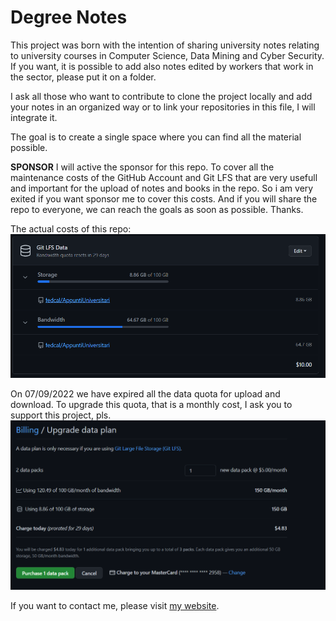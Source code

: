 # Degree Notes


This project was born with the intention of sharing university notes relating to university courses in Computer Science, Data Mining and Cyber Security. If you want, it is possible to add also notes edited by workers that work in the sector, please put it on a folder.

I ask all those who want to contribute to clone the project locally and add your notes in an organized way or to link your repositories in this file, I will integrate it.

The goal is to create a single space where you can find all the material possible.

**SPONSOR**
I will active the sponsor for this repo. To cover all the maintenance costs of the GitHub Account and Git LFS that are very usefull and important for the upload of notes and books in the repo. So i am very exited if you want sponsor me to cover this costs. And if you will share the repo to everyone, we can reach the goals as soon as possible. Thanks.

The actual costs of this repo:
![Costs](./costi.PNG)

On 07/09/2022 we have expired all the data quota for upload and download. To upgrade this quota, that is a monthly cost, I ask you to support this project, pls.
![CostsUP](./upcosti.PNG)

If you want to contact me, please visit [my website](https://federicocalo.it).

